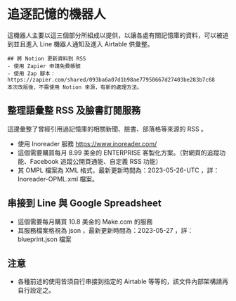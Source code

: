 # 追逐記憶的機器人
這機器人主要以這三個部分所組成以提供，以讓各處有關記憶庫的資料，可以被追到並且進入 Line 機器人通知及進入 Airtable 供彙整。

    ## 將 Notion 更新資料到 RSS
    - 使用 Zapier 申請免費帳號
    - 使用 Zap 腳本：https://zapier.com/shared/093ba6a07d1b98ae77950667d27403be283b7c68
    本次改版後，不需使用 Notion 來源，有新的處理方法。
## 整理語彙整 RSS 及臉書訂閱服務
這邊彙整了曾經引用過記憶庫的相關新聞、臉書、部落格等來源的 RSS 。

- 使用 Inoreader 服務 https://www.inoreader.com/
- 這個需要購買每月 8.99 美金的 ENTERPRISE 客製化方案。（對網頁的追蹤功能、Facebook 追蹤公開頁通能、自定義 RSS 功能）
- 其 OMPL 檔案為 XML 格式，最新更新時間為：2023-05-26-UTC ，詳：Inoreader-OPML.xml 檔案。


## 串接到 Line 與 Google Spreadsheet 
- 這個需要每月購買 10.8 美金的 Make.com 的服務 
- 其服務檔案格視為 json ，最新更新時間為：2023-05-27 ，詳：
blueprint.json 檔案


## 注意
- 各種前述的使用皆須自行串接到指定的 Airtable 等等的，該文件內部架構請再自行設定之。